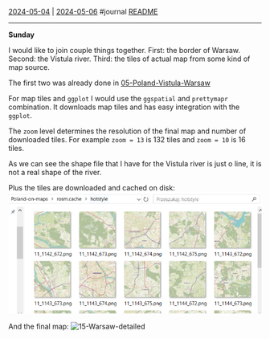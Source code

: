 [2024-05-04](2024-05-04.md) | [2024-05-06](2024-05-06.md)
#journal [README](../../README.md)

---
**Sunday**

I would like to join couple things together. First: the border of Warsaw. Second: the Vistula river. Third: the tiles of actual map from some kind of map source.

The first two was already done in [05-Poland-Vistula-Warsaw](../../src/05-Poland-Vistula-Warsaw/05-Poland-Vistula-Warsaw.R)

For map tiles and `ggplot` I would use the `ggspatial` and `prettymapr` combination. It downloads map tiles and has easy integration with the `ggplot`.

The `zoom` level determines the resolution of the final map and number of downloaded tiles. For example `zoom = 13` is 132 tiles and `zoom = 10` is 16 tiles.

As we can see the shape file that I have for the Vistula river is just o line, it is not a real shape of the river.

Plus the tiles are downloaded and cached on disk:
![](../_attachments/Pasted%20image%2020240505122354.png)


And the final map:
![15-Warsaw-detailed](../../output/15-Warsaw-detailed.png)

